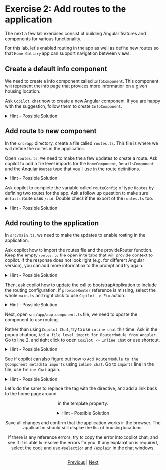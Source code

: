 # Exercise 2: Add routes to the application

The next a few lab exercises consist of building Angular features and components for various functionality.

For this lab, let's enabled routing in the app as well as define new routes so that `Home Gallary` app can support navigation between views.

## Create a default info component

We need to create a info component called `InfoComponent`. This component will represent the info page that provides more information on a given housing location.

Ask `Copilot chat` how to create a new Angular component. If you are happy with the suggestion, follow them to create `InfoComponent`.

<details>
  <summary>Hint - Possible Solution</summary>

```
ng generate component info
```

</details>

## Add route to new component

<!-- In the previous step you removed the reference to the <app-home> component in the template. In this step, you will add a new route to that component. -->

In the `src/app` directory, create a file called `routes.ts`. This file is where we will define the routes in the application. 

Open `routes.ts`, we need to make the a few updates to create a route. Ask copilot to add a file level imports for the `HomeComponent`, `DetailsComponent` and the Angular `Routes` type that you'll use in the route definitions.

<details>
  <summary>Hint - Possible Solution</summary>

```
// Import components and Routes
import {Routes} from '@angular/router';
import {HomeComponent} from './home/home.component';
import {DetailsComponent} from './details/details.component';
```

</details>

Ask copilot to complete the variable called `routeConfig` of type `Routes` by defining two routes for the app. Ask a follow up question to make sure `details` route uses `/:id`. Double check if the export of the `routes.ts` too.

<details>
  <summary>Hint - Possible Solution</summary>

```
// Add routes to the app
const routeConfig: Routes = [
  {
    path: '',
    component: HomeComponent,
    title: 'Home page',
  },
  {
    path: 'details/:id',
    component: DetailsComponent,
    title: 'Home details',
  },
];
export default routeConfig;
```

</details>


## Add routing to the application

In `src/main.ts`, we need to make the updates to enable routing in the application.

Ask copilot how to import the routes file and the provideRouter function. Keep the empty `routes.ts` file open in te tabs that will provide context to copilot. If the response does not look right (e.g. for different Angular version), you can add more information to the prompt and try again.

<details>
  <summary>Hint - Possible Solution</summary>

```
// Import routing details in src/main.ts
import {provideRouter} from '@angular/router';
import routeConfig from './app/routes';
```

</details>

Then, ask copilot how to update the call to bootstrapApplication to include the routing configuration. If `provideRouter` reference is missing, select the whole `main.ts` and right click to use `Copilot -> Fix` action.

<details>
  <summary>Hint - Possible Solution</summary>

```
// Add router configuration in src/main.ts
bootstrapApplication(AppComponent, {
  providers: [provideProtractorTestingSupport(), provideRouter(routeConfig)],
}).catch((err) => console.error(err));
```

</details>

Next, open `src/app/app.component.ts` file, we need to update the component to use routing.

Rather than using `Copilot Chat`, try to use `inline chat` this time. Ask in the popup chatbox, `Add a file level import for RouterModule from Angular`. Go to line 2, and right click to open `Copilot -> Inline Chat` or use shortcut.

<details>
  <summary>Hint - Possible Solution</summary>

```
// Import RouterModule in src/app/app.component.ts
import {RouterModule} from '@angular/router';
```

</details>

See if copilot can also figure out how to `Add RouterModule to the @Component metadata imports` using `inline chat`. Go to `imports` line in the file, use `Inline Chat` again.

<details>
  <summary>Hint - Possible Solution</summary>

```
// Import RouterModule in src/app/app.component.ts
  imports: [HomeComponent, RouterModule],
```

</details>

Let's do the same to replace the <app-home></app-home> tag with the <router-outlet> directive, and add a <a> link back to the home page around <header> in the template property.

<details>
  <summary>Hint - Possible Solution</summary>

```
// Add router-outlet in src/app/app.component.ts
<main>
  <a [routerLink]="['/']">
    <header class="brand-name">
      <img class="brand-logo" src="/assets/logo.svg" alt="logo" aria-hidden="true" />
    </header>
  </a>
  <section class="content">
    <router-outlet></router-outlet>
  </section>
</main>

```

</details>

Save all changes and confirm that the application works in the browser. The application should still display the list of housing locations.

If there is any reference errors, try to copy the error into copilot chat, and see if it is able to resolve the errors for you. If any explanation is required, select the code and use `#selection` and `/explain` in the chat windows.

---

[Previous](./exercise-1.md) | [Next](./exercise-3.md)
